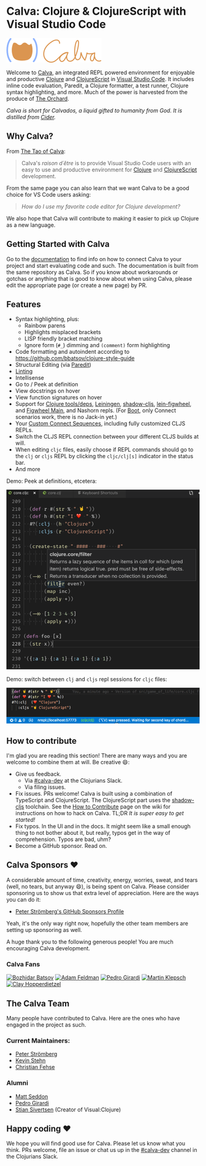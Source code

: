 # Calva: Clojure & ClojureScript with Visual Studio Code

![Calva logo](https://raw.githubusercontent.com/BetterThanTomorrow/calva/dev/assets/calva-64h.png)

Welcome to [Calva](https://marketplace.visualstudio.com/items?itemName=betterthantomorrow.calva), an integrated REPL powered environment for enjoyable and productive [Clojure](https://clojure.org) and [ClojureScript](https://clojurescript.org) in [Visual Studio Code](https://code.visualstudio.com). It includes inline code evaluation, Paredit, a Clojure formatter, a test runner, Clojure syntax highlighting, and more. Much of the power is harvested from the produce of [The Orchard](https://github.com/clojure-emacs/orchard).

*Calva is short for Calvados, a liquid gifted to humanity from God. It is distilled from [Cider](https://cider.mx/).*

## Why Calva?

From [The Tao of Calva](https://github.com/BetterThanTomorrow/calva/wiki):

> Calva's _raison d´être_ is to provide Visual Studio Code users with an easy to use and productive environment for [Clojure](https://www.clojure.org) and [ClojureScript](https://clojurescript.org) development.


From the same page you can also learn that we want Calva to be a good choice for VS Code users asking:

> _How do I use my favorite code editor for Clojure development?_

We also hope that Calva will contribute to making it easier to pick up Clojure as a new language.

## Getting Started with Calva

Go to the [documentation](https://calva.readthedocs.io/) to find info on how to connect Calva to your project and start evaluating code and such. The documentation is built from the same repository as Calva. So if you know about workarounds or gotchas or anything that is good to know about when using Calva, please edit the appropriate page (or create a new page) by PR.

## Features
- Syntax highlighting, plus:
  - Rainbow parens
  - Highlights misplaced brackets
  - LISP friendly bracket matching
  - Ignore form (`#_`) dimming and `(comment)` form highlighting
- Code formatting and autoindent according to https://github.com/bbatsov/clojure-style-guide
- Structural Editing (via [Paredit](https://calva.readthedocs.io/en/latest/paredit.html))
- [Linting](https://calva.readthedocs.io/en/latest/linting.html)
- Intellisense
- Go to / Peek at definition
- View docstrings on hover
- View function signatures on hover
- Support for [Clojure tools/deps](https://clojure.org/guides/deps_and_cli), [Leiningen](https://leiningen.org), [shadow-cljs](http://shadow-cljs.org), [lein-figwheel](https://github.com/bhauman/lein-figwheel), and [Figwheel Main](https://figwheel.org), and Nashorn repls. (For [Boot](https://boot-clj.com), only Connect scenarios work, there is no Jack-in yet.)
- Your [Custom Connect Sequences](https://calva.readthedocs.io/en/latest/connect-sequences.html), including fully customized CLJS REPLs.
- Switch the CLJS REPL connection between your different CLJS builds at will.
- When editing `cljc` files, easily choose if REPL commands should go to the `clj` or `cljs` REPL by clicking the `cljc/clj[s]` indicator in the status bar.
- And more


Demo: Peek at definitions, etcetera:

![Features](/assets/howto/features.gif)

Demo: switch between `clj` and `cljs` repl sessions for `cljc` files:

![CLJC repl switching](/assets/howto/cljc-clj-cljs.gif)

## How to contribute

I'm glad you are reading this section! There are many ways and you are welcome to combine them at will. Be creative 😄:
* Give us feedback.
  * Via [#calva-dev](https://clojurians.slack.com/messages/calva-dev/) at the Clojurians Slack.
  * Via filing issues.
* Fix issues. PRs welcome! Calva is built using a combination of TypeScript and ClojureScript. The ClojureScript part uses the [shadow-cljs](http://shadow-cljs.org) toolchain. See the [How to Contribute](https://github.com/BetterThanTomorrow/calva/wiki/How-to-Contribute) page on the wiki for instructions on how to hack on Calva. TL;DR _It is super easy to get started!_
* Fix typos. In the UI and in the docs. It might seem like a small enough thing to not bother about it, but really, typos get in the way of comprehension. Typos are bad, uhm?
* Become a GitHub sponsor. Read on.

## Calva Sponsors ❤️

A considerable amount of time, creativity, energy, worries, sweat, and tears (well, no tears, but anyway 😄), is being spent on Calva. Please consider sponsoring us to show us that extra level of appreciation. Here are the ways you can do it:

* [Peter Strömberg's GitHub Sponsors Profile](https://github.com/sponsors/PEZ)

Yeah, it's the only way right now, hopefully the other team members are setting up sponsoring as well.

A huge thank you to the following generous people! You are much encouraging Calva development.

### Calva Fans

[![Bozhidar Batsov](https://avatars0.githubusercontent.com/u/103882?s=32)](https://github.com/bbatsov)
[![Adam Feldman](https://avatars0.githubusercontent.com/u/133385?s=32)](https://github.com/adamfeldman)
[![Pedro Girardi](https://avatars2.githubusercontent.com/u/585191?s=30)](https://github.com/pedrorgirardi)
[![Martin Klepsch](https://avatars3.githubusercontent.com/u/97496?s=30)](https://github.com/martinklepsch)
[![Clay Hopperdietzel](https://avatars2.githubusercontent.com/u/6115204?s=30)](https://github.com/Gnurdle)


## The Calva Team

Many people have contributed to Calva. Here are the ones who have engaged in the project as such.

### Current Maintainers:

* [Peter Strömberg](https://github.com/PEZ)
* [Kevin Stehn](https://github.com/kstehn)
* [Christian Fehse](https://github.com/cfehse)

### Alumni
* [Matt Seddon](https://github.com/mseddon)
* [Pedro Girardi](https://github.com/pedrorgirardi)
* [Stian Sivertsen](https://github.com/sivertsenstian) (Creator of Visual:Clojure)

## Happy coding ❤️

We hope you will find good use for Calva. Please let us know what you think. PRs welcome, file an issue or chat us up in the [#calva-dev](https://clojurians.slack.com/messages/calva-dev/) channel in the Clojurians Slack.
